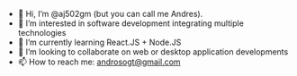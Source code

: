 - 👋 Hi, I’m @aj502gm (but you can call me Andres).
- 👀 I’m interested in software development integrating multiple technologies
- 🌱 I’m currently learning React.JS + Node.JS
- 💞️ I’m looking to collaborate on web or desktop application developments
- 📫 How to reach me: androsogt@gmail.com

<!---
aj502gm/aj502gm is a ✨ special ✨ repository because its `README.md` (this file) appears on your GitHub profile.
You can click the Preview link to take a look at your changes.
--->

